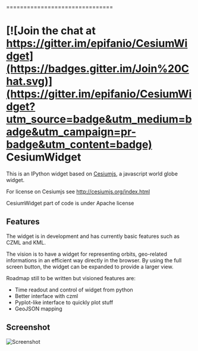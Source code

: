 ===============================

[![Join the chat at https://gitter.im/epifanio/CesiumWidget](https://badges.gitter.im/Join%20Chat.svg)](https://gitter.im/epifanio/CesiumWidget?utm_source=badge&utm_medium=badge&utm_campaign=pr-badge&utm_content=badge)
CesiumWidget
===============================

This is an IPython widget based on [Cesiumjs](http://cesiumjs.org/), a javascript 
world globe widget.

For license on Cesiumjs see http://cesiumjs.org/index.html

CesiumWidget part of code is under Apache license

Features
--------
The widget is in development and has currently basic features such as CZML and KML.

The vision is to have a widget for representing orbits, 
geo-related informations in an efficient way directly in the browser. By using the full
screen button, the widget can be expanded to provide a larger view.

Roadmap still to be written but visioned features are:
* Time readout and control of widget from python
* Better interface with czml
* Pyplot-like interface to quickly plot stuff
* GeoJSON mapping


Screenshot
----------
![Screenshot](screenshot.jpg)
